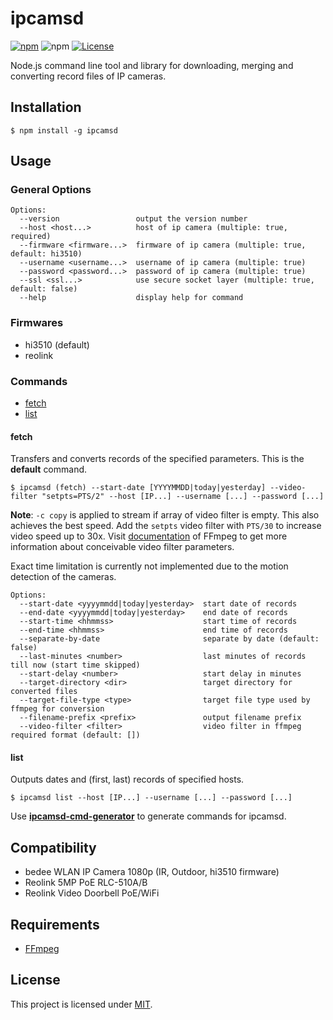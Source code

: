 # ipcamsd

[![npm](https://img.shields.io/npm/v/ipcamsd)](https://www.npmjs.com/package/ipcamsd)
![npm](https://img.shields.io/npm/dw/ipcamsd?label=↓)
[![License](https://img.shields.io/badge/License-MIT-blue.svg)](https://github.com/aoephtua/ipcamsd/blob/master/LICENSE)

Node.js command line tool and library for downloading, merging and converting record files of IP cameras.

## Installation

    $ npm install -g ipcamsd

## Usage

### General Options

```
Options:
  --version                 output the version number
  --host <host...>          host of ip camera (multiple: true, required)
  --firmware <firmware...>  firmware of ip camera (multiple: true, default: hi3510)
  --username <username...>  username of ip camera (multiple: true)
  --password <password...>  password of ip camera (multiple: true)
  --ssl <ssl...>            use secure socket layer (multiple: true, default: false)
  --help                    display help for command
```

### Firmwares

- hi3510 (default)
- reolink

### Commands

- [fetch](#fetch)
- [list](#list)

#### fetch

Transfers and converts records of the specified parameters. This is the **default** command.

    $ ipcamsd (fetch) --start-date [YYYYMMDD|today|yesterday] --video-filter "setpts=PTS/2" --host [IP...] --username [...] --password [...]

**Note**: `-c copy` is applied to stream if array of video filter is empty. This also achieves the best speed. Add the `setpts` video filter with `PTS/30` to increase video speed up to 30x. Visit [documentation](https://ffmpeg.org/ffmpeg-filters.html) of FFmpeg to get more information about conceivable video filter parameters.

Exact time limitation is currently not implemented due to the motion detection of the cameras.

```
Options:
  --start-date <yyyymmdd|today|yesterday>  start date of records
  --end-date <yyyymmdd|today|yesterday>    end date of records
  --start-time <hhmmss>                    start time of records
  --end-time <hhmmss>                      end time of records
  --separate-by-date                       separate by date (default: false)
  --last-minutes <number>                  last minutes of records till now (start time skipped)
  --start-delay <number>                   start delay in minutes
  --target-directory <dir>                 target directory for converted files
  --target-file-type <type>                target file type used by ffmpeg for conversion
  --filename-prefix <prefix>               output filename prefix
  --video-filter <filter>                  video filter in ffmpeg required format (default: [])
```

#### list

Outputs dates and (first, last) records of specified hosts.

    $ ipcamsd list --host [IP...] --username [...] --password [...]

Use **[ipcamsd-cmd-generator](https://github.com/aoephtua/ipcamsd-cmd-generator)** to generate commands for ipcamsd.

## Compatibility

- bedee WLAN IP Camera 1080p (IR, Outdoor, hi3510 firmware)
- Reolink 5MP PoE RLC-510A/B
- Reolink Video Doorbell PoE/WiFi

## Requirements

- [FFmpeg](https://ffmpeg.org/)

## License

This project is licensed under [MIT](https://github.com/aoephtua/ipcamsd/blob/master/LICENSE).